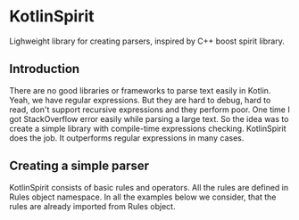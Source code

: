 # KotlinSpirit

Lighweight library for creating parsers, inspired by C++ boost spirit library.

## Introduction
There are no good libraries or frameworks to parse text easily in Kotlin. Yeah, we have regular expressions. But they are hard to debug, hard to read, don't support 
recursive expressions and they perform poor. One time I got StackOverflow error easily while parsing a large text. So the idea was to create a simple library with compile-time 
expressions checking. KotlinSpirit does the job. It outperforms regular expressions in many cases.

## Creating a simple parser
KotlinSpirit consists of basic rules and operators. All the rules are defined in Rules object namespace. In all the examples below we consider, that the rules are already imported from Rules object.



